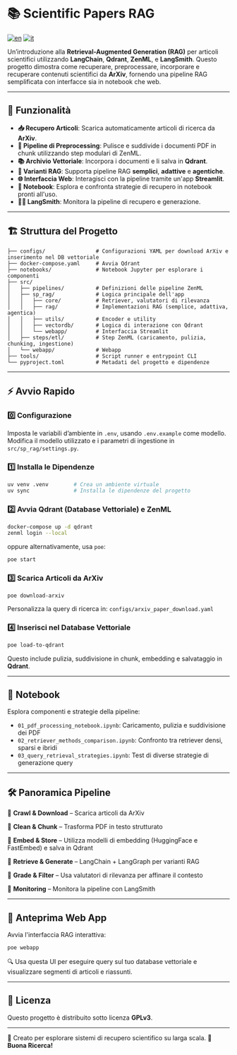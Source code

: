 # 📚 Scientific Papers RAG

[![en](https://img.shields.io/badge/lang-en-red.svg)](./README.md)
[![it](https://img.shields.io/badge/lang-it-blue.svg)](./README.it.md)

Un’introduzione alla **Retrieval-Augmented Generation (RAG)** per articoli scientifici utilizzando **LangChain**, **Qdrant**, **ZenML**, e **LangSmith**. Questo progetto dimostra come recuperare, preprocessare, incorporare e recuperare contenuti scientifici da **ArXiv**, fornendo una pipeline RAG semplificata con interfacce sia in notebook che web.

---

## 🚀 Funzionalità

-   **📥 Recupero Articoli**: Scarica automaticamente articoli di ricerca da **ArXiv**.
-   **🧹 Pipeline di Preprocessing**: Pulisce e suddivide i documenti PDF in chunk utilizzando step modulari di ZenML.
-   **📚 Archivio Vettoriale**: Incorpora i documenti e li salva in **Qdrant**.
-   **🧠 Varianti RAG**: Supporta pipeline RAG **semplici**, **adattive** e **agentiche**.
-   **🌐 Interfaccia Web**: Interagisci con la pipeline tramite un'app **Streamlit**.
-   **🧪 Notebook**: Esplora e confronta strategie di recupero in notebook pronti all'uso.
-   **🧑‍🔬 LangSmith**: Monitora la pipeline di recupero e generazione.

---

## 🏗️ Struttura del Progetto

```
├── configs/                # Configurazioni YAML per download ArXiv e inserimento nel DB vettoriale
├── docker-compose.yaml     # Avvia Qdrant
├── notebooks/              # Notebook Jupyter per esplorare i componenti
├── src/
│   ├── pipelines/          # Definizioni delle pipeline ZenML
│   ├── sp_rag/             # Logica principale dell'app
│   │   ├── core/           # Retriever, valutatori di rilevanza
│   │   ├── rag/            # Implementazioni RAG (semplice, adattiva, agentica)
│   │   ├── utils/          # Encoder e utility
│   │   ├── vectordb/       # Logica di interazione con Qdrant
│   │   └── webapp/         # Interfaccia Streamlit
│   ├── steps/etl/          # Step ZenML (caricamento, pulizia, chunking, ingestione)
│   └── webapp/             # Webapp
├── tools/                  # Script runner e entrypoint CLI
└── pyproject.toml          # Metadati del progetto e dipendenze
```

---

## ⚡ Avvio Rapido

### 0️⃣ Configurazione

Imposta le variabili d’ambiente in `.env`, usando `.env.example` come modello.
Modifica il modello utilizzato e i parametri di ingestione in `src/sp_rag/settings.py`.

### 1️⃣ Installa le Dipendenze

```bash
uv venv .venv        # Crea un ambiente virtuale
uv sync              # Installa le dipendenze del progetto
```

### 2️⃣ Avvia Qdrant (Database Vettoriale) e ZenML

```bash
docker-compose up -d qdrant
zenml login --local
```
oppure alternativamente, usa `poe`:

```bash
poe start
```


### 3️⃣ Scarica Articoli da ArXiv

```bash
poe download-arxiv
```

Personalizza la query di ricerca in: `configs/arxiv_paper_download.yaml`

### 4️⃣ Inserisci nel Database Vettoriale

```bash
poe load-to-qdrant
```

Questo include pulizia, suddivisione in chunk, embedding e salvataggio in **Qdrant**.

---

## 🧪 Notebook

Esplora componenti e strategie della pipeline:

-   `01_pdf_processing_notebook.ipynb`: Caricamento, pulizia e suddivisione dei PDF
-   `02_retriever_methods_comparison.ipynb`: Confronto tra retriever densi, sparsi e ibridi
-   `03_query_retrieval_strategies.ipynb`: Test di diverse strategie di generazione query

---

## 🛠️ Panoramica Pipeline

🔹 **Crawl & Download** – Scarica articoli da ArXiv

🔹 **Clean & Chunk** – Trasforma PDF in testo strutturato

🔹 **Embed & Store** – Utilizza modelli di embedding (HuggingFace e FastEmbed) e salva in Qdrant

🔹 **Retrieve & Generate** – LangChain + LangGraph per varianti RAG

🔹 **Grade & Filter** – Usa valutatori di rilevanza per affinare il contesto

🔹 **Monitoring** – Monitora la pipeline con LangSmith

---

## 🎨 Anteprima Web App

Avvia l'interfaccia RAG interattiva:

```bash
poe webapp
```

🔍 Usa questa UI per eseguire query sul tuo database vettoriale e visualizzare segmenti di articoli e riassunti.

---

## 📜 Licenza

Questo progetto è distribuito sotto licenza **GPLv3**.

---

🧠 Creato per esplorare sistemi di recupero scientifico su larga scala.
🚀 **Buona Ricerca!**
